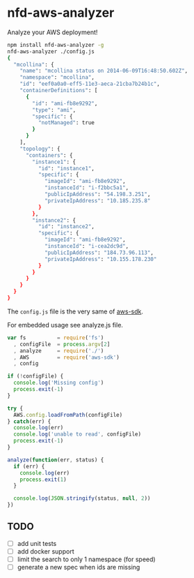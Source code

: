 nfd-aws-analyzer
================

Analyze your AWS deployment!

```bash
npm install nfd-aws-analyzer -g
nfd-aws-analyzer ./config.js
{
  "mcollina": {
    "name": "mcollina status on 2014-06-09T16:48:50.602Z",
    "namespace": "mcollina",
    "id": "eef0a0a0-eff5-11e3-aeca-21cba7b24b1c",
    "containerDefinitions": [
      {
        "id": "ami-fb8e9292",
        "type": "ami",
        "specific": {
          "notManaged": true
        }
      }
    ],
    "topology": {
      "containers": {
        "instance1": {
          "id": "instance1",
          "specific": {
            "imageId": "ami-fb8e9292",
            "instanceId": "i-f2bbc5a1",
            "publicIpAddress": "54.198.3.251",
            "privateIpAddress": "10.185.235.8"
          }
        },
        "instance2": {
          "id": "instance2",
          "specific": {
            "imageId": "ami-fb8e9292",
            "instanceId": "i-cea2dc9d",
            "publicIpAddress": "184.73.96.113",
            "privateIpAddress": "10.155.178.230"
          }
        }
      }
    }
  }
}
```

The `config.js` file is the very same of [aws-sdk](http://npm.im/aws-sdk).

For embedded usage see analyze.js file.

```js
var fs          = require('fs')
  , configFile  = process.argv[2]
  , analyze     = require('./')
  , AWS         = require('aws-sdk')
  , config

if (!configFile) {
  console.log('Missing config')
  process.exit(-1)
}

try {
  AWS.config.loadFromPath(configFile)
} catch(err) {
  console.log(err)
  console.log('unable to read', configFile)
  process.exit(-1)
}

analyze(function(err, status) {
  if (err) {
    console.log(err)
    process.exit(1)
  }

  console.log(JSON.stringify(status, null, 2))
})
```

TODO
----

* [ ] add unit tests
* [ ] add docker support
* [ ] limit the search to only 1 namespace (for speed)
* [ ] generate a new spec when ids are missing
